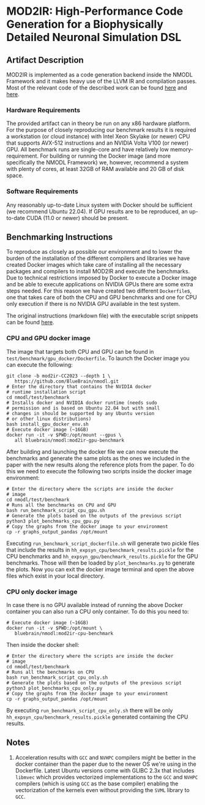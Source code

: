 
# MOD2IR: High-Performance Code Generation for a Biophysically Detailed Neuronal Simulation DSL

## Artifact Description

MOD2IR is implemented as a code generation backend inside the NMODL Framework and it makes heavy
use of the LLVM IR and compilation passes. Most of the relevant code of the described work can be
found [here](https://github.com/BlueBrain/nmodl/tree/llvm/src/codegen/llvm) and
[here](https://github.com/BlueBrain/nmodl/tree/llvm/test/benchmark).

### Hardware Requirements

The provided artifact can in theory be run on any x86 hardware platform. For the purpose of closely
reproducing our benchmark results it is required a workstation (or cloud instance) with Intel Xeon
Skylake (or newer) CPU that supports AVX-512 instructions and an NVIDIA Volta V100 (or newer) GPU.
All benchmark runs are single-core and have relatively low memory-requirement. For building or running
the Docker image (and more specifically the NMODL Framework) we, however, recommend a system with plenty
of cores, at least 32GB of RAM available and 20 GB of disk space.

### Software Requirements

Any reasonably up-to-date Linux system with Docker should be sufficient (we recommend Ubuntu 22.04). If GPU results are to be
reproduced, an up-to-date CUDA (11.0 or newer) should be present.

## Benchmarking Instructions

To reproduce as closely as possible our environment and to lower the burden of the
installation of the different compilers and libraries we have created Docker images which take
care of installing all the necessary packages and compilers to install MOD2IR and execute the
benchmarks.
Due to technical restrictions imposed by Docker to execute a Docker image and be able to execute
applications on NVIDIA GPUs there are some extra steps needed. For this reason we have created two
different `Dockerfile`s, one that takes care of both the CPU and GPU benchmarks and one for CPU only
execution if there is no NVIDIA GPU available in the test system.

The original instructions (markdown file) with the executable script snippets can be found [here](https://github.com/BlueBrain/nmodl/blob/a65b15ca3edf9f069adb83bb78b9611d58b15a58/docs/CC2023/README.md).

### CPU and GPU docker image

The image that targets both CPU and GPU can be found in `test/benchmark/gpu_docker/Dockerfile`.
To launch the Docker image you can execute the following:

```
git clone -b mod2ir-CC2023 --depth 1 \
   https://github.com/BlueBrain/nmodl.git
# Enter the directory that contains the NVIDIA docker
# runtime installation script
cd nmodl/test/benchmark
# Installs docker and NVIDIA docker runtime (needs sudo
# permission and is based on Ubuntu 22.04 but with small
# changes in should be supported by any Ubuntu version
# or other linux distributions)
bash install_gpu_docker_env.sh
# Execute docker image (~16GB)
docker run -it -v $PWD:/opt/mount --gpus \
   all bluebrain/nmodl:mod2ir-gpu-benchmark
```

After building and launching the docker file we can now execute the benchmarks and generate the same
plots as the ones we included in the paper with the new results along the reference plots from the paper.
To do this we need to execute the following two scripts inside the docker image environment:

```
# Enter the directory where the scripts are inside the docker
# image
cd nmodl/test/benchmark
# Runs all the benchmarks on CPU and GPU
bash run_benchmark_script_cpu_gpu.sh
# Generate the plots based on the outputs of the previous script
python3 plot_benchmarks_cpu_gpu.py
# Copy the graphs from the docker image to your environment
cp -r graphs_output_pandas /opt/mount
```

Executing `run_benchmark_script_dockerfile.sh` will generate two pickle files that include the results
in `hh_expsyn_cpu/benchmark_results.pickle` for the CPU benchmarks and `hh_expsyn_gpu/benchmark_results.pickle`
for the GPU benchmarks. Those will then be loaded by `plot_benchmarks.py` to generate the plots.
Now you can exit the docker image terminal and open the above files which exist in your local directory.


### CPU only docker image

In case there is no GPU available instead of running the above Docker container you can also run a
CPU only container.
To do this you need to:

```
# Execute docker image (~16GB)
docker run -it -v $PWD:/opt/mount \
   bluebrain/nmodl:mod2ir-cpu-benchmark
```

Then inside the docker shell:

```
# Enter the directory where the scripts are inside the docker
# image
cd nmodl/test/benchmark
# Runs all the benchmarks on CPU
bash run_benchmark_script_cpu_only.sh
# Generate the plots based on the outputs of the previous script
python3 plot_benchmarks_cpu_only.py
# Copy the graphs from the docker image to your environment
cp -r graphs_output_pandas /opt/mount
```

By executing `run_benchmark_script_cpu_only.sh` there will be only `hh_expsyn_cpu/benchmark_results.pickle`
generated containing the CPU results.


## Notes

1. Acceleration results with `GCC` and `NVHPC` compilers might be better in the docker container than
   the paper due to the newer OS we're using in the Dockerfile. Latest Ubuntu versions come with
   GLIBC 2.3x that includes `libmvec` which provides vectorized implementations to the `GCC` and
   `NVHPC` compilers (which is using `GCC` as the base compiler) enabling the vectorization of the
   kernels even without providing the `SVML` library to `GCC`.
